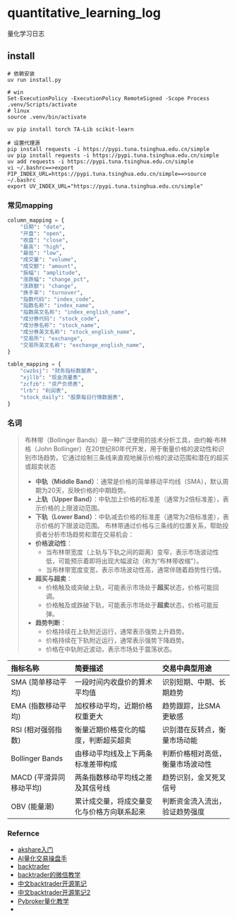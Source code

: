 # quantitative_learning_log

量化学习日志

## install

```shell
# 依赖安装
uv run install.py

# win
Set-ExecutionPolicy -ExecutionPolicy RemoteSigned -Scope Process
.venv/Scripts/activate
# linux
source .venv/bin/activate

uv pip install torch TA-Lib scikit-learn

# 设置代理源
pip install requests -i https://pypi.tuna.tsinghua.edu.cn/simple
uv pip install requests -i https://pypi.tuna.tsinghua.edu.cn/simple
uv add requests -i https://pypi.tuna.tsinghua.edu.cn/simple
vi ~/.bashrc==>export PIP_INDEX_URL=https://pypi.tuna.tsinghua.edu.cn/simple==>source ~/.bashrc
export UV_INDEX_URL="https://pypi.tuna.tsinghua.edu.cn/simple"
```

### 常见mapping

```python
column_mapping = {
    "日期": "date",
    "开盘": "open",
    "收盘": "close",
    "最高": "high",
    "最低": "low",
    "成交量": "volume",
    "成交额": "amount",
    "振幅": "amplitude",
    "涨跌幅": "change_pct",
    "涨跌额": "change",
    "换手率": "turnover",
    "指数代码": "index_code",
    "指数名称": "index_name",
    "指数英文名称": "index_english_name",
    "成分券代码": "stock_code",
    "成分券名称": "stock_name",
    "成分券英文名称": "stock_english_name",
    "交易所": "exchange",
    "交易所英文名称": "exchange_english_name",
}

table_mapping = {
    "cwzbsj": "财务指标数据表",
    "xjllb": "现金流量表",
    "zcfzb": "资产负债表",
    "lrb": "利润表",
    "stock_daily": "股票每日行情数据表",
}
```

### 名词

>布林带（Bollinger Bands）是一种广泛使用的技术分析工具，由约翰·布林格（John Bollinger）在20世纪80年代开发，用于衡量价格的波动性和识别市场趋势。它通过绘制三条线来直观地展示价格的波动范围和潜在的超买或超卖状态
>- **中轨（Middle Band）**：通常是价格的简单移动平均线（SMA），默认周期为20天，反映价格的中期趋势。
>- **上轨（Upper Band）**：中轨加上价格的标准差（通常为2倍标准差），表示价格的上限波动范围。
>- **下轨（Lower Band）**：中轨减去价格的标准差（通常为2倍标准差），表示价格的下限波动范围。
>布林带通过价格与三条线的位置关系，帮助投资者分析市场趋势和潜在交易机会：
>- **价格波动性**：
>   - 当布林带宽度（上轨与下轨之间的距离）变窄，表示市场波动性低，可能预示着即将出现大幅波动（称为“布林带收缩”）。
>   - 当布林带宽度变宽，表示市场波动性高，通常伴随着趋势性行情。
>- **超买与超卖**：
>   - 价格触及或突破上轨，可能表示市场处于**超买**状态，价格可能回调。
>   - 价格触及或跌破下轨，可能表示市场处于**超卖**状态，价格可能反弹。
>- **趋势判断**：
>   - 价格持续在上轨附近运行，通常表示强势上升趋势。
>   - 价格持续在下轨附近运行，通常表示强势下降趋势。
>   - 价格在中轨附近波动，表示市场处于震荡状态。

| 指标名称 | 简要描述 | 交易中典型用途 | 
| :---- | :---- | :---- | 
| SMA (简单移动平均) | 一段时间内收盘价的算术平均值 | 识别短期、中期、长期趋势 |
| EMA (指数移动平均) | 加权移动平均，近期价格权重更大 | 趋势跟踪，比SMA更敏感 | 
| RSI (相对强弱指数) | 衡量近期价格变化的幅度，判断超买超卖 | 识别潜在反转点，衡量市场动能 | 
| Bollinger Bands | 由移动平均线及上下两条标准差带构成 | 判断价格相对高低，衡量市场波动性 |
| MACD (平滑异同移动平均) | 两条指数移动平均线之差及其信号线 | 趋势识别，金叉死叉信号 | 
| OBV (能量潮) | 累计成交量，将成交量变化与价格方向联系起来 | 判断资金流入流出，验证趋势强度 | 

### Refernce

- [akshare入门](https://akshare.akfamily.xyz/introduction.html)
- [AI量化交易操盘手](https://github.com/aceliuchanghong/ai_quant_trade)
- [backtrader](https://github.com/aceliuchanghong/backtrader)
- [backtrader的微信教学](https://mp.weixin.qq.com/mp/appmsgalbum?action=getalbum&album_id=2380299870701420545)
- [中文backtrader开源笔记](https://github.com/aceliuchanghong/learn_backtrader)
- [中文backtrader开源笔记2](https://github.com/aceliuchanghong/backtrader_other)
- [Pybroker量化教学](https://github.com/aceliuchanghong/python_data_course)
-
